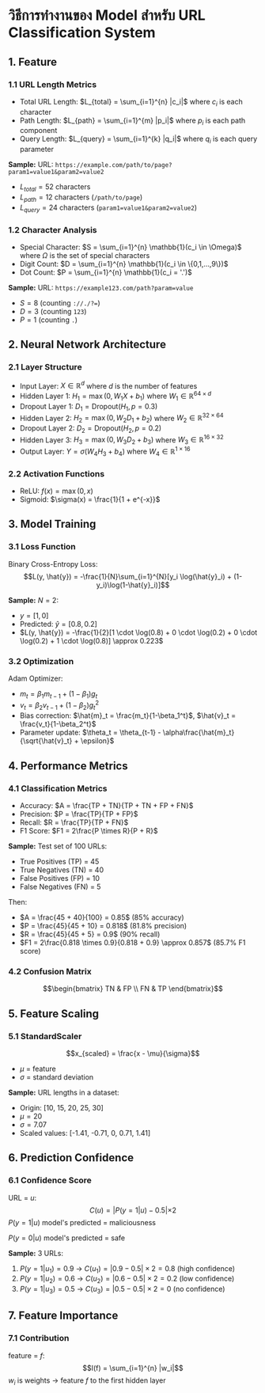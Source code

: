 # วิธีการทำงานของ Model สำหรับ URL Classification System

## 1. Feature
### 1.1 URL Length Metrics
- Total URL Length: $L_{total} = \sum_{i=1}^{n} |c_i|$ where $c_i$ is each character
- Path Length: $L_{path} = \sum_{i=1}^{m} |p_i|$ where $p_i$ is each path component
- Query Length: $L_{query} = \sum_{i=1}^{k} |q_i|$ where $q_i$ is each query parameter

**Sample:**
URL: `https://example.com/path/to/page?param1=value1&param2=value2`
- $L_{total} = 52$ characters
- $L_{path} = 12$ characters (`/path/to/page`)
- $L_{query} = 24$ characters (`param1=value1&param2=value2`)

### 1.2 Character Analysis
- Special Character: $S = \sum_{i=1}^{n} \mathbb{1}(c_i \in \Omega)$ where $\Omega$ is the set of special characters
- Digit Count: $D = \sum_{i=1}^{n} \mathbb{1}(c_i \in \{0,1,...,9\})$
- Dot Count: $P = \sum_{i=1}^{n} \mathbb{1}(c_i = '.')$

**Sample:**
URL: `https://example123.com/path?param=value`
- $S = 8$ (counting `://./?=`)
- $D = 3$ (counting `123`)
- $P = 1$ (counting `.`)

## 2. Neural Network Architecture

### 2.1 Layer Structure
- Input Layer: $X \in \mathbb{R}^{d}$ where $d$ is the number of features
- Hidden Layer 1: $H_1 = \max(0, W_1X + b_1)$ where $W_1 \in \mathbb{R}^{64 \times d}$
- Dropout Layer 1: $D_1 = \text{Dropout}(H_1, p=0.3)$
- Hidden Layer 2: $H_2 = \max(0, W_2D_1 + b_2)$ where $W_2 \in \mathbb{R}^{32 \times 64}$
- Dropout Layer 2: $D_2 = \text{Dropout}(H_2, p=0.2)$
- Hidden Layer 3: $H_3 = \max(0, W_3D_2 + b_3)$ where $W_3 \in \mathbb{R}^{16 \times 32}$
- Output Layer: $Y = \sigma(W_4H_3 + b_4)$ where $W_4 \in \mathbb{R}^{1 \times 16}$

### 2.2 Activation Functions
- ReLU: $f(x) = \max(0, x)$
- Sigmoid: $\sigma(x) = \frac{1}{1 + e^{-x}}$

## 3. Model Training

### 3.1 Loss Function
Binary Cross-Entropy Loss:
$$L(y, \hat{y}) = -\frac{1}{N}\sum_{i=1}^{N}[y_i \log(\hat{y}_i) + (1-y_i)\log(1-\hat{y}_i)]$$

**Sample:**
$N=2$:
- $y = [1, 0]$
- Predicted: $\hat{y} = [0.8, 0.2]$
- $L(y, \hat{y}) = -\frac{1}{2}[1 \cdot \log(0.8) + 0 \cdot \log(0.2) + 0 \cdot \log(0.2) + 1 \cdot \log(0.8)] \approx 0.223$

### 3.2 Optimization
Adam Optimizer:
- $m_t = \beta_1m_{t-1} + (1-\beta_1)g_t$
- $v_t = \beta_2v_{t-1} + (1-\beta_2)g_t^2$
- Bias correction: $\hat{m}_t = \frac{m_t}{1-\beta_1^t}$, $\hat{v}_t = \frac{v_t}{1-\beta_2^t}$
- Parameter update: $\theta_t = \theta_{t-1} - \alpha\frac{\hat{m}_t}{\sqrt{\hat{v}_t} + \epsilon}$

## 4. Performance Metrics

### 4.1 Classification Metrics
- Accuracy: $A = \frac{TP + TN}{TP + TN + FP + FN}$
- Precision: $P = \frac{TP}{TP + FP}$
- Recall: $R = \frac{TP}{TP + FN}$
- F1 Score: $F1 = 2\frac{P \times R}{P + R}$

**Sample:**
Test set of 100 URLs:
- True Positives (TP) = 45
- True Negatives (TN) = 40
- False Positives (FP) = 10
- False Negatives (FN) = 5

Then:
- $A = \frac{45 + 40}{100} = 0.85$ (85% accuracy)
- $P = \frac{45}{45 + 10} = 0.818$ (81.8% precision)
- $R = \frac{45}{45 + 5} = 0.9$ (90% recall)
- $F1 = 2\frac{0.818 \times 0.9}{0.818 + 0.9} \approx 0.857$ (85.7% F1 score)

### 4.2 Confusion Matrix
$$\begin{bmatrix}
TN & FP \\
FN & TP
\end{bmatrix}$$

## 5. Feature Scaling

### 5.1 StandardScaler
$$x_{scaled} = \frac{x - \mu}{\sigma}$$
- $\mu$ = feature
- $\sigma$ = standard deviation

**Sample:**
URL lengths in a dataset:
- Origin: [10, 15, 20, 25, 30]
- $\mu = 20$
- $\sigma = 7.07$
- Scaled values: [-1.41, -0.71, 0, 0.71, 1.41]

## 6. Prediction Confidence

### 6.1 Confidence Score
URL = $u$:
$$C(u) = |P(y=1|u) - 0.5| \times 2$$
$P(y=1|u)$ model's predicted = maliciousness

$P(y=0|u)$ model's predicted = safe

**Sample:**
3 URLs:
1. $P(y=1|u_1) = 0.9$ → $C(u_1) = |0.9 - 0.5| \times 2 = 0.8$ (high confidence)
2. $P(y=1|u_2) = 0.6$ → $C(u_2) = |0.6 - 0.5| \times 2 = 0.2$ (low confidence)
3. $P(y=1|u_3) = 0.5$ → $C(u_3) = |0.5 - 0.5| \times 2 = 0$ (no confidence)

## 7. Feature Importance

### 7.1 Contribution
feature = $f$:
$$I(f) = \sum_{i=1}^{n} |w_i|$$
$w_i$ is weights -> feature $f$ to the first hidden layer